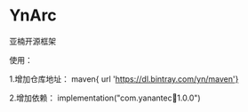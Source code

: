 # YnArc
亚楠开源框架


使用：


1.增加仓库地址：
 maven{ url 'https://dl.bintray.com/yn/maven'}
 
 2.增加依赖：
 implementation("com.yanantec:bus:1.0.0")
